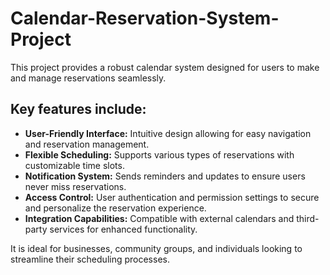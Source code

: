 # Calendar-Reservation-System-Project
This project provides a robust calendar system designed for users to make and manage reservations seamlessly. 

## Key features include:
- **User-Friendly Interface:** Intuitive design allowing for easy navigation and reservation management.
- **Flexible Scheduling:** Supports various types of reservations with customizable time slots.
- **Notification System:** Sends reminders and updates to ensure users never miss reservations.
- **Access Control:** User authentication and permission settings to secure and personalize the reservation experience.
- **Integration Capabilities:** Compatible with external calendars and third-party services for enhanced functionality.

It is ideal for businesses, community groups, and individuals looking to streamline their scheduling processes.
